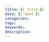 ```yaml
---
title: {{ title }}
date: {{ date }}
categories: 
tags: 
keywords:
description: 
---
```

##

##

##

